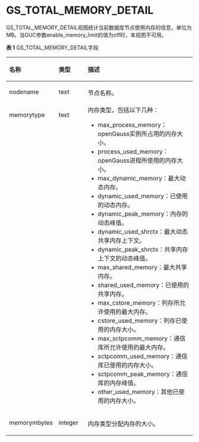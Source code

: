 # GS\_TOTAL\_MEMORY\_DETAIL<a name="ZH-CN_TOPIC_0289899837"></a>

GS\_TOTAL\_MEMORY\_DETAIL视图统计当前数据库节点使用内存的信息，单位为MB。当GUC参数enable\_memory\_limit的值为off时，本视图不可用。

**表 1**  GS\_TOTAL\_MEMORY\_DETAIL字段

<a name="zh-cn_topic_0283137610_zh-cn_topic_0237122512_zh-cn_topic_0059777855_ta451d5c762a348078f6f4862f1517267"></a>
<table><thead align="left"><tr id="zh-cn_topic_0283137610_zh-cn_topic_0237122512_zh-cn_topic_0059777855_r07b299704b9940f687e6d79c1f322a65"><th class="cellrowborder" valign="top" width="20.14%" id="mcps1.2.4.1.1"><p id="zh-cn_topic_0283137610_zh-cn_topic_0237122512_zh-cn_topic_0059777855_a0a859e2167dc46a39030a857642dc245"><a name="zh-cn_topic_0283137610_zh-cn_topic_0237122512_zh-cn_topic_0059777855_a0a859e2167dc46a39030a857642dc245"></a><a name="zh-cn_topic_0283137610_zh-cn_topic_0237122512_zh-cn_topic_0059777855_a0a859e2167dc46a39030a857642dc245"></a>名称</p>
</th>
<th class="cellrowborder" valign="top" width="16.900000000000002%" id="mcps1.2.4.1.2"><p id="zh-cn_topic_0283137610_zh-cn_topic_0237122512_zh-cn_topic_0059777855_aba2f22c06fdd4420953f349559016449"><a name="zh-cn_topic_0283137610_zh-cn_topic_0237122512_zh-cn_topic_0059777855_aba2f22c06fdd4420953f349559016449"></a><a name="zh-cn_topic_0283137610_zh-cn_topic_0237122512_zh-cn_topic_0059777855_aba2f22c06fdd4420953f349559016449"></a>类型</p>
</th>
<th class="cellrowborder" valign="top" width="62.96000000000001%" id="mcps1.2.4.1.3"><p id="zh-cn_topic_0283137610_zh-cn_topic_0237122512_zh-cn_topic_0059777855_a01dae793686e46869a63740f70db8669"><a name="zh-cn_topic_0283137610_zh-cn_topic_0237122512_zh-cn_topic_0059777855_a01dae793686e46869a63740f70db8669"></a><a name="zh-cn_topic_0283137610_zh-cn_topic_0237122512_zh-cn_topic_0059777855_a01dae793686e46869a63740f70db8669"></a>描述</p>
</th>
</tr>
</thead>
<tbody><tr id="zh-cn_topic_0283137610_zh-cn_topic_0237122512_zh-cn_topic_0059777855_rd3156898c56c494abef783f03c9cfe27"><td class="cellrowborder" valign="top" width="20.14%" headers="mcps1.2.4.1.1 "><p id="zh-cn_topic_0283137610_zh-cn_topic_0237122512_zh-cn_topic_0059777855_ab2df39707d9d4fe08bfe08c7f14159fb"><a name="zh-cn_topic_0283137610_zh-cn_topic_0237122512_zh-cn_topic_0059777855_ab2df39707d9d4fe08bfe08c7f14159fb"></a><a name="zh-cn_topic_0283137610_zh-cn_topic_0237122512_zh-cn_topic_0059777855_ab2df39707d9d4fe08bfe08c7f14159fb"></a>nodename</p>
</td>
<td class="cellrowborder" valign="top" width="16.900000000000002%" headers="mcps1.2.4.1.2 "><p id="zh-cn_topic_0283137610_zh-cn_topic_0237122512_zh-cn_topic_0059777855_a9ea47633bddd4d8698857c6ecdbd808b"><a name="zh-cn_topic_0283137610_zh-cn_topic_0237122512_zh-cn_topic_0059777855_a9ea47633bddd4d8698857c6ecdbd808b"></a><a name="zh-cn_topic_0283137610_zh-cn_topic_0237122512_zh-cn_topic_0059777855_a9ea47633bddd4d8698857c6ecdbd808b"></a>text</p>
</td>
<td class="cellrowborder" valign="top" width="62.96000000000001%" headers="mcps1.2.4.1.3 "><p id="zh-cn_topic_0283137610_zh-cn_topic_0237122512_zh-cn_topic_0059777855_a9ceb93a18fda46c08b15aa14a2f03724"><a name="zh-cn_topic_0283137610_zh-cn_topic_0237122512_zh-cn_topic_0059777855_a9ceb93a18fda46c08b15aa14a2f03724"></a><a name="zh-cn_topic_0283137610_zh-cn_topic_0237122512_zh-cn_topic_0059777855_a9ceb93a18fda46c08b15aa14a2f03724"></a>节点名称。</p>
</td>
</tr>
<tr id="zh-cn_topic_0283137610_zh-cn_topic_0237122512_zh-cn_topic_0059777855_r517a2b6081524615a7d2be38f3ff862b"><td class="cellrowborder" valign="top" width="20.14%" headers="mcps1.2.4.1.1 "><p id="zh-cn_topic_0283137610_zh-cn_topic_0237122512_zh-cn_topic_0059777855_ae9e697cb81fa4262b8d2e274faf7a86a"><a name="zh-cn_topic_0283137610_zh-cn_topic_0237122512_zh-cn_topic_0059777855_ae9e697cb81fa4262b8d2e274faf7a86a"></a><a name="zh-cn_topic_0283137610_zh-cn_topic_0237122512_zh-cn_topic_0059777855_ae9e697cb81fa4262b8d2e274faf7a86a"></a>memorytype</p>
</td>
<td class="cellrowborder" valign="top" width="16.900000000000002%" headers="mcps1.2.4.1.2 "><p id="zh-cn_topic_0283137610_zh-cn_topic_0237122512_zh-cn_topic_0059777855_a77d91c3c7e564e7aaed8149b4695c400"><a name="zh-cn_topic_0283137610_zh-cn_topic_0237122512_zh-cn_topic_0059777855_a77d91c3c7e564e7aaed8149b4695c400"></a><a name="zh-cn_topic_0283137610_zh-cn_topic_0237122512_zh-cn_topic_0059777855_a77d91c3c7e564e7aaed8149b4695c400"></a>text</p>
</td>
<td class="cellrowborder" valign="top" width="62.96000000000001%" headers="mcps1.2.4.1.3 "><div class="p" id="zh-cn_topic_0283137610_zh-cn_topic_0237122512_zh-cn_topic_0059777855_ac7bb6fef6dad4d129bebb02087e11ef1"><a name="zh-cn_topic_0283137610_zh-cn_topic_0237122512_zh-cn_topic_0059777855_ac7bb6fef6dad4d129bebb02087e11ef1"></a><a name="zh-cn_topic_0283137610_zh-cn_topic_0237122512_zh-cn_topic_0059777855_ac7bb6fef6dad4d129bebb02087e11ef1"></a>内存类型，包括以下几种：<a name="zh-cn_topic_0283137610_zh-cn_topic_0237122512_zh-cn_topic_0059777855_u88c482574ea344e0b300ae5aea3150b1"></a><a name="zh-cn_topic_0283137610_zh-cn_topic_0237122512_zh-cn_topic_0059777855_u88c482574ea344e0b300ae5aea3150b1"></a><ul id="zh-cn_topic_0283137610_zh-cn_topic_0237122512_zh-cn_topic_0059777855_u88c482574ea344e0b300ae5aea3150b1"><li>max_process_memory：<span id="text1798254510538"><a name="text1798254510538"></a><a name="text1798254510538"></a>openGauss</span>实例所占用的内存大小。</li><li>process_used_memory：<span id="text552395214112"><a name="text552395214112"></a><a name="text552395214112"></a>openGauss</span>进程所使用的内存大小。</li><li>max_dynamic_memory：最大动态内存。</li><li>dynamic_used_memory：已使用的动态内存。</li><li>dynamic_peak_memory：内存的动态峰值。</li><li>dynamic_used_shrctx：最大动态共享内存上下文。</li><li>dynamic_peak_shrctx：共享内存上下文的动态峰值。</li><li>max_shared_memory：最大共享内存。</li><li>shared_used_memory：已使用的共享内存。</li><li>max_cstore_memory：列存所允许使用的最大内存。</li><li>cstore_used_memory：列存已使用的内存大小。</li><li>max_sctpcomm_memory：通信库所允许使用的最大内存。</li><li>sctpcomm_used_memory：通信库已使用的内存大小。</li><li>sctpcomm_peak_memory：通信库的内存峰值。</li><li>other_used_memory：其他已使用的内存大小。</li></ul>
</div>
</td>
</tr>
<tr id="zh-cn_topic_0283137610_zh-cn_topic_0237122512_zh-cn_topic_0059777855_r7748f97fe30847679befb97eb5b4a50c"><td class="cellrowborder" valign="top" width="20.14%" headers="mcps1.2.4.1.1 "><p id="zh-cn_topic_0283137610_zh-cn_topic_0237122512_zh-cn_topic_0059777855_abf2fdb1838cb4e23874be81970b776c9"><a name="zh-cn_topic_0283137610_zh-cn_topic_0237122512_zh-cn_topic_0059777855_abf2fdb1838cb4e23874be81970b776c9"></a><a name="zh-cn_topic_0283137610_zh-cn_topic_0237122512_zh-cn_topic_0059777855_abf2fdb1838cb4e23874be81970b776c9"></a>memorymbytes</p>
</td>
<td class="cellrowborder" valign="top" width="16.900000000000002%" headers="mcps1.2.4.1.2 "><p id="zh-cn_topic_0283137610_zh-cn_topic_0237122512_zh-cn_topic_0059777855_a70ba137cb8b14925826bfd7a1a2674f4"><a name="zh-cn_topic_0283137610_zh-cn_topic_0237122512_zh-cn_topic_0059777855_a70ba137cb8b14925826bfd7a1a2674f4"></a><a name="zh-cn_topic_0283137610_zh-cn_topic_0237122512_zh-cn_topic_0059777855_a70ba137cb8b14925826bfd7a1a2674f4"></a>integer</p>
</td>
<td class="cellrowborder" valign="top" width="62.96000000000001%" headers="mcps1.2.4.1.3 "><p id="zh-cn_topic_0283137610_zh-cn_topic_0237122512_zh-cn_topic_0059777855_ad67d7ecf2dab4d449c49e5af770e9600"><a name="zh-cn_topic_0283137610_zh-cn_topic_0237122512_zh-cn_topic_0059777855_ad67d7ecf2dab4d449c49e5af770e9600"></a><a name="zh-cn_topic_0283137610_zh-cn_topic_0237122512_zh-cn_topic_0059777855_ad67d7ecf2dab4d449c49e5af770e9600"></a>内存类型分配内存的大小。</p>
</td>
</tr>
</tbody>
</table>

